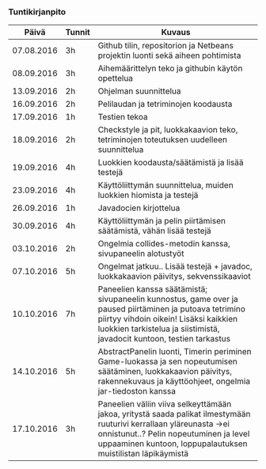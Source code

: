 ### Tuntikirjanpito
Päivä | Tunnit | Kuvaus
--------------- | ----- | ------
07.08.2016 | 3h | Github tilin, repositorion ja Netbeans projektin luonti sekä aiheen pohtimista
08.09.2016 | 3h | Aihemäärittelyn teko ja githubin käytön opettelua
13.09.2016 | 2h | Ohjelman suunnittelua
16.09.2016 | 2h | Pelilaudan ja tetriminojen koodausta
17.09.2016 | 1h | Testien tekoa
18.09.2016 | 2h | Checkstyle ja pit, luokkakaavion teko, tetriminojen toteutuksen uudelleen suunnittelua
19.09.2016 | 4h | Luokkien koodausta/säätämistä ja lisää testejä
23.09.2016 | 4h | Käyttöliittymän suunnittelua, muiden luokkien hiomista ja testejä
26.09.2016 | 1h | Javadocien kirjottelua
30.09.2016 | 4h | Käyttöliittymän ja pelin piirtämisen säätämistä, vähän lisää testejä
03.10.2016 | 2h | Ongelmia collides-metodin kanssa, sivupaneelin alotustyöt
07.10.2016 | 5h | Ongelmat jatkuu.. Lisää testejä + javadoc, luokkakaavion päivitys, sekvenssikaaviot
10.10.2016 | 7h | Paneelien kanssa säätämistä; sivupaneelin kunnostus, game over ja paused piirtäminen ja putoava tetrimino piirtyy vihdoin oikein! Lisäksi kaikkien luokkien tarkistelua ja siistimistä, javadocit kuntoon, testien tarkastus
14.10.2016 | 5h | AbstractPanelin luonti, Timerin periminen Game-luokassa ja sen nopeutumisen säätäminen, luokkakaavion päivitys, rakennekuvaus ja käyttöohjeet, ongelmia jar-tiedoston kanssa
17.10.2016 | 3h | Paneelien väliin viiva selkeyttämään jakoa, yritystä saada palikat ilmestymään ruuturivi kerrallaan yläreunasta ->ei onnistunut..? Pelin nopeutuminen ja level uppaaminen kuntoon, loppupalautuksen muistilistan läpikäymistä
